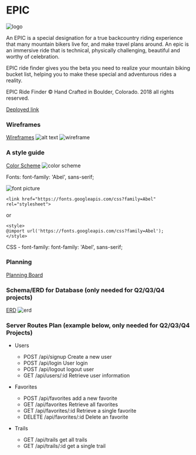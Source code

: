 # EPIC

![logo](https://github.com/stansey92/epic/blob/master/epic_logo.png)

An EPIC is a special designation for a true backcountry riding experience that many mountain bikers live for, and make travel plans around. An epic is an immersive ride that is technical, physically challenging, beautiful and worthy of celebration. 

EPIC ride finder gives you the beta you need to realize your mountain biking bucket list, helping you to make these special and adventurous rides a reality. 

EPIC Ride Finder © Hand Crafted in Boulder, Colorado. 2018 all rights reserved. 

[Deployed link](http://google.com/)

### Wireframes
[Wireframes](https://wireframe.cc/BsPt8U)
![alt text](https://github.com/yogasarak/g106_project_starter/blob/master/Screen%20Shot%202018-12-12%20at%204.07.33%20PM.png)
![wireframe](https://raw.githubusercontent.com/yogasarak/g106_project_starter/master/Screen%20Shot%202018-12-12%20at%204.07.46%20PM.png?token=AAZDvkDZOaFDpzuy8k-bWbvYkB8Ip34iks5cGtYPwA%3D%3D)
### A style guide

[Color Scheme](https://coolors.co/export/png/000000-eae1c0-6a7172-7eb0d3-dd745f)
![color scheme](https://github.com/yogasarak/g106_project_starter/blob/master/color_scheme.png)

Fonts: font-family: 'Abel', sans-serif;

![font picture](https://github.com/yogasarak/g106_project_starter/blob/master/gscreenshot_2018-12-12-162332.png)

```
<link href="https://fonts.googleapis.com/css?family=Abel" rel="stylesheet">
```
or
```
<style>
@import url('https://fonts.googleapis.com/css?family=Abel');
</style>
```

CSS -
font-family: font-family: 'Abel', sans-serif;

### Planning

[Planning Board](https://trello.com/b/Csi3HKPq/epic)


### Schema/ERD for Database (only needed for Q2/Q3/Q4 projects)
[ERD](https://www.lucidchart.com/invitations/accept/b9fa6293-7711-46aa-b517-7f47091f680f)
![erd](https://github.com/yogasarak/g106_project_starter/blob/master/Untitled.png)

### Server Routes Plan (example below, only needed for Q2/Q3/Q4 Projects)

- Users
  - POST /api/signup Create a new user
  - POST /api/login User login
  - POST /api/logout logout user
  - GET /api/users/:id Retrieve user information

- Favorites
  - POST /api/favorites add a new favorite
  - GET /api/favorites Retrieve all favorites
  - GET /api/favorites/:id Retrieve a single favorite
  - DELETE /api/favorites/:id Delete an favorite

- Trails
  - GET /api/trails get all trails
  - GET /api/trails/:id get a single trail

